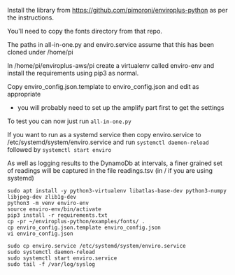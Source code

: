 
Install the library from https://github.com/pimoroni/enviroplus-python as per
the instructions.

You'll need to copy the fonts directory from that repo.

The paths in all-in-one.py and enviro.service assume that this has been cloned
under /home/pi

In /home/pi/enviroplus-aws/pi create a virtualenv called enviro-env and install the requirements using pip3 as normal.

Copy enviro_config.json.template to enviro_config.json and edit as appropriate
- you will probably need to set up the amplify part first to get the settings

To test you can now just run ```all-in-one.py```

If you want to run as a systemd service then copy enviro.service to /etc/systemd/system/enviro.service and
run ```systemctl daemon-reload``` followed by ```systemctl start enviro```

As well as logging results to the DynamoDb at intervals, a finer grained set of
readings will be captured in the file readings.tsv (in / if you are using
systemd)

```
sudo apt install -y python3-virtualenv libatlas-base-dev python3-numpy libjpeg-dev zlib1g-dev
python3 -m venv enviro-env
source enviro-env/bin/activate
pip3 install -r requirements.txt 
cp -pr ~/enviroplus-python/examples/fonts/ .
cp enviro_config.json.template enviro_config.json
vi enviro_config.json

sudo cp enviro.service /etc/systemd/system/enviro.service
sudo systemctl daemon-reload
sudo systemctl start enviro.service
sudo tail -f /var/log/syslog
```
